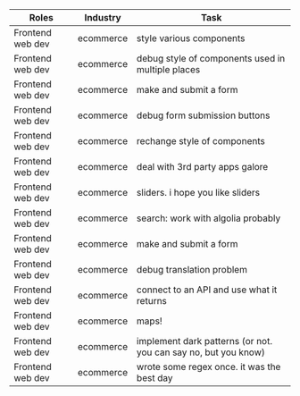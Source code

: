 | Roles            | Industry    | Task                                                           |
| ---------------- | ----------- | -------------------------------------------------------------- |
| Frontend web dev | ecommerce   | style various components                                       |
| Frontend web dev | ecommerce   | debug style of components used in multiple places              |
| Frontend web dev | ecommerce   | make and submit a form                                         |
| Frontend web dev | ecommerce   | debug form submission buttons                                  |
| Frontend web dev | ecommerce   | rechange style of components                                   |
| Frontend web dev | ecommerce   | deal with 3rd party apps galore                                |
| Frontend web dev | ecommerce   | sliders. i hope you like sliders                               |
| Frontend web dev | ecommerce   | search: work with algolia probably                             |
| Frontend web dev | ecommerce   | make and submit a form                                         |
| Frontend web dev | ecommerce   | debug translation problem                                      |
| Frontend web dev | ecommerce   | connect to an API and use what it returns                      |
| Frontend web dev | ecommerce   | maps!                                                          |
| Frontend web dev | ecommerce   | implement dark patterns (or not. you can say no, but you know) |
| Frontend web dev | ecommerce   | wrote some regex once. it was the best day                     |
